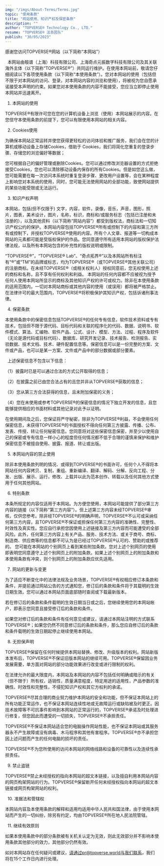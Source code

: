 ```yaml
---
img: "/imgs/About-Terms/Terms.jpg"
topic: "使用条款"
title: "网站使用、知识产权及保密条款"
description: ""
author: "TOPVERSE® Technology Co., LTD."
resume: "TOPVERSE® 法务团队"
publish: "30/05/2023"
---
```


感谢您访问TOPVERSE®网站（以下简称“本网站”）

 
本网站由攲谱（上海）科技有限公司、上海奇点元振数字科技有限公司及其关联海外主体（以下简称“TOPVERSE®”）共同运行维护。在使用本网站前，敬请您仔细阅读以下各项使用条款（以下简称“本使用条款”）。您对本网站的使用（包括但不限于对本网站的访问、登录，对本网站内容的浏览和使用），将被视为您自愿承诺接受本声明的约束。如果您对本使用条款的内容不能接受，您应当立即停止使用本网站并迅速离开。
 

1. 本网站的使用


TOPVERSE®有限许可您在您的计算机设备上浏览（使用）本网站展示的内容。在您信守本使用条款的前提下，您可以有限使用本网站的相关内容。 

 
2. Cookies使用


为确保本网站正常运转并使您获得更轻松的访问体验和推广服务，我们会在您的计算机或移动设备上存储Cookies，借助于 Cookies，我们将简化您重复的登录步骤、存储您的浏览偏好等数据； 

您可根据自己的偏好管理或删除Cookies。您可以通过修改浏览器设置的方式拒绝接受Cookies，您也可以清除移动设备内保存的所有Cookies。但是如您这么做，您可能需要在每一次访问本系统时重复登录步骤、更改用户设置等，会在某种程度上影响您对本系统的使用，同时，您可能无法使用网站的全部功能，致使网站提供的某些功能受限或无法运行。 

 
3. 知识产权声明 


本网站，包括(但不仅限于) 文字，内容，软件，录像，音乐，声音，图形，照片，图表，美术设计，图片，名称，标识，商标和/或服务标志（包括已注册和未注册的），以及其他资料（以下简称“网站内容”）都受到版权法，商标法和一切知识产权公约的保护。本网站内容包括TOPVERSE®所有或控制下的内容和第三方所有或控制下，并授权TOPVERSE®使用的内容。所有个人文章、报道等一切构成本网站的元素都可能是受版权保护的作品。您同意遵守所有适用本网站的版权保护法律法规，以及所有本网站包含的补充性的版权说明或限制。 


“TOPVERSE®”，“TOPVERSE® Lab”、“奇点拓界®”以及本网站所有标注有“®”或“TM”的品牌或标志，均为TOPVERSE®（或TOPVERSE®其他关联公司）的注册商标。在未经TOPVERSE®（或相关权利人）授权同意前，您无权使用上述的商标和名称，且不享有任何权利和利益。 本网站的任何内容都不应被视为授予任何人使用本网站所显示的商标及其他知识产权的许可或权力。除非在本使用条款的适用范围内，一切对本网站商标或其他内容的使用（或误用）都将被严格禁止。在法律许可的最大范围内，TOPVERSE®将积极保护其知识产权，包括诉诸刑事法律。 

 
4. 保密条款 


本使用条款中的保密信息包括TOPVERSE®的任何专有信息，软件技术资料或专有技术，包括但不限于源代码、目标代码和关联的程序化的代码、数据、说明书、软件模式、算法、汇编物、软件产品、公式、设计、模型、方法、过程、程序及软件（无论是源代码或目标代码）、数据库、研究开发记录、技术报告、检测报告、实验数据、技术文档、技术、硬件配置信息等。保密信息可以是一份完整的方案、文件或产品，也可以是某一方案、文件或产品中的部分数据或部分要素。 

 
上述保密信息不包含以下信息： 

（1）披露时已是可以通过合法的方式公开取得的信息； 

（2）在披露之前已由您合法占有的且您并非从TOPVERSE®获取的信息； 

（3）您从第三方合法获得的信息，且未附加保密的义务； 

（4）您在未使用或参考TOPVERSE®的保密信息的情况下独立开发的信息，且您能够提供相应的书面材料或其他记录对此予以证明。 


在使用期间及之后，您保证将严守秘密，除非为TOPVERSE®利益，不会使用任何保密信息，未获得TOPVERSE®的书面授权不得向任何第三方披露、传播、公布、发表、传授、转让任何秘密信息。您同意将对这些保密信息保密，并至少以使用自己的保密或专有信息一样小心的程度但任何情况都不低于合理的谨慎来保护和维护保密信息不被擅自使用、披露、报道、转让或出版。 

 
5. 本网站内容的禁止使用


除非本使用条款列明的情况、或得到TOPVERSE®的书面许可，任何个人不得将本网站任何内容拷贝、复制，重组、重新编译、翻译、解码、分解、反向工程、分发、出版、展示、运行，修改、上载并以此为范本创作、转载以及任何其他方式使用于任何其他网站。 

 
6. 特别条款 

本条所规定的内容仅适用于本网站。为方便您使用，本网站可能提供了部分第三方内容的链接（以下简称“第三方内容”）。但上述第三方内容未经TOPVERSE®审核，仅供您参考。除非经TOPVERSE®的明确声明，TOPVERSE®不认可或采纳任何第三方内容，且TOPVERSE®不保证或担保任何第三方内容的准确性、完整性、时效性及真实性。您应自行承担您因使用上述链接及第三方内容而可能遭受的全部风险。此外，任何第三方内容上有关产品、服务、技术方法、或关于商号、商标、制造商、供应商等的信息都不可认为是已经过TOPVERSE®认可的、赞助的或推荐的。 您可能在本网站的个别网页上看到某些附加条款。您对上述个别网页的使用即表明您同意遵守上述个别网页上的附加条款。如果上述个别网页上的附加条款和本使用条款有冲突，则个别网页上的附加条款应优先适用。 


7. 网站的更新与变更 


为了适应不断变化中的法律法规及业务场景，TOPVERSE®有权相应修订本条款和条件，并提前通过网站公告的方式通知您，修订后的条款和条件将于其载明的生效日期生效。您可以通过本网站页面底部随时查阅或下载最新版本。 

若在修订后的条款和条件载明的生效日期当日或之后，您继续使用您的本网站帐户，即表示您同意且接受修订后的条款和条件。 

如果您对修订后的条款和条件有任何意见或建议，请通过本网站注明的方式联系TOPVERSE®；如果您仍然不同意修订后的条款和条件，那么您应自修订后的条款和条件载明的生效日期起停止继续使用本网站。 

 
8. 无担保声明 


TOPVERSE®保留在任何时候提供本网站替换、修改、升级版本的权利。网站新版本发布后，TOPVERSE®不保证旧版本网站的继续可用。TOPVERSE®保留因业务发展需要，单方面对网站的部分功能效果进行改变或进行限制的权利。 

在法律允许的最大限度内，本网站及本网站的内容不包括任何明确或暗示的有关（但不限于）所有权，适销性，质量满意程度，特定用途的适用性，产品参数的准确性、时效性和完整性，不侵犯知识产权和其它方权利的承诺。 

TOPVERSE®尽其合理的商业努力维护本网站的安全和功能，但不保证本网站上的所有功能正常运作，也不保证本网站连续性地或无故障运行或缺陷被及时更正。因技术故障等不可抗事件影响到本网站的正常运行的，TOPVERSE®承诺及时处理进行修复，但您因此而遭受的一切损失，TOPVERSE®不承担责任。 

TOPVERSE®不保证本网站适合您的电脑操作网站性能，也不保证本网站或其服务器永不产生故障或没有病毒、木马程序和其他有害程序。TOPVERSE®亦不承担您因上述问题而产生的任何电脑的损坏的责任。 

TOPVERSE®不为您所使用的访问本网站的网络线路和设备的可靠性以及连续性承担责任。 

 
9. 禁止盗链 

TOPVERSE®禁止未经授权的指向本网站的超文本链接，以及擅自利用本网站内容的网页构架网站的行为。TOPVERSE®保留断开任何未经授权指向本网站的超文本链接或网页构架网站的权利。 

 
10. 准据法和管辖权 

本网站内容及本使用条款的解释和适用均适用中华人民共和国法律，由于使用本网站而产生的一切纠纷，除另有约定，均由TOPVERSE®所在地人民法院管辖。 

 
11. 继续有效原则 

如果本使用条款中的部分条款被有关机关认定为无效，则此无效部分并不影响本使用条款其他部分的效力，其他部分仍然有效。 

如对本网站存在任何疑问或建议，请通过pr@topverse.world与我们联系，我们将在15个工作日内进行处理。 

 